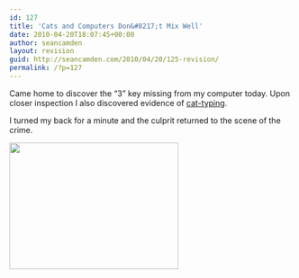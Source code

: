 ```yaml
---
id: 127
title: 'Cats and Computers Don&#8217;t Mix Well'
date: 2010-04-20T18:07:45+00:00
author: seancamden
layout: revision
guid: http://seancamden.com/2010/04/20/125-revision/
permalink: /?p=127
---
```

Came home to discover the &#8220;3&#8221; key missing from my computer today. Upon closer inspection I also discovered evidence of [cat-typing](http://www.bitboost.com/pawsense/).

I turned my back for a minute and the culprit returned to the scene of the crime.

[<img src="http://seancamden.com/wp-content/uploads/2010/04/2010-04-20-17.21.11-300x225.jpg" alt="" title="2010-04-20 17.21.11" width="300" height="225" class="alignleft size-medium wp-image-126" />](http://seancamden.com/wp-content/uploads/2010/04/2010-04-20-17.21.11.jpg)